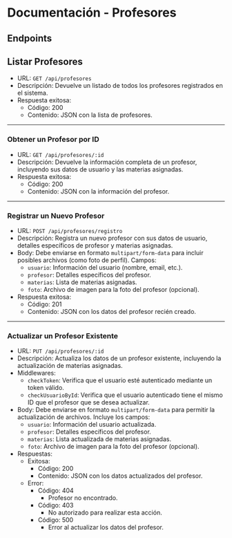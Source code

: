 # Documentación - Profesores

## Endpoints

## Listar Profesores

- URL: `GET /api/profesores`
- Descripción: Devuelve un listado de todos los profesores registrados en el sistema.
- Respuesta exitosa:
  - Código: 200
  - Contenido: JSON con la lista de profesores.

---

### Obtener un Profesor por ID

- URL: `GET /api/profesores/:id`
- Descripción: Devuelve la información completa de un profesor, incluyendo sus datos de usuario y las materias asignadas.
- Respuesta exitosa:
  - Código: 200
  - Contenido: JSON con la información del profesor.

---

### Registrar un Nuevo Profesor

- URL: `POST /api/profesores/registro`
- Descripción: Registra un nuevo profesor con sus datos de usuario, detalles específicos de profesor y materias asignadas.
- Body: Debe enviarse en formato `multipart/form-data` para incluir posibles archivos (como foto de perfil). Campos:
  - `usuario`: Información del usuario (nombre, email, etc.).
  - `profesor`: Detalles específicos del profesor.
  - `materias`: Lista de materias asignadas.
  - `foto`: Archivo de imagen para la foto del profesor (opcional).
- Respuesta exitosa:
  - Código: 201
  - Contenido: JSON con los datos del profesor recién creado.

---

### Actualizar un Profesor Existente

- URL: `PUT /api/profesores/:id`
- Descripción: Actualiza los datos de un profesor existente, incluyendo la actualización de materias asignadas.
- Middlewares:
  - `checkToken`: Verifica que el usuario esté autenticado mediante un token válido.
  - `checkUsuarioById`: Verifica que el usuario autenticado tiene el mismo ID que el profesor que se desea actualizar.
- Body: Debe enviarse en formato `multipart/form-data` para permitir la actualización de archivos. Incluye los campos:
  - `usuario`: Información del usuario actualizada.
  - `profesor`: Detalles específicos del profesor.
  - `materias`: Lista actualizada de materias asignadas.
  - `foto`: Archivo de imagen para la foto del profesor (opcional).
- Respuestas:
  - Exitosa:
    - Código: 200
    - Contenido: JSON con los datos actualizados del profesor.
  - Error:
    - Código: 404
      - Profesor no encontrado.
    - Código: 403
      - No autorizado para realizar esta acción.
    - Código: 500
      - Error al actualizar los datos del profesor.



